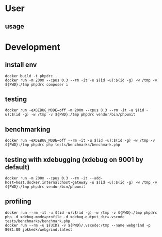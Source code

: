 # User

## usage

# Development
## install env
```
docker build -t phpdrc .
docker run -m 200m --cpus 0.3 --rm -it -u $(id -u):$(id -g) -w /tmp -v ${PWD}:/tmp phpdrc composer i
```
## testing
```
docker run -eXDEBUG_MODE=off -m 200m --cpus 0.3 --rm -it -u $(id -u):$(id -g) -w /tmp -v ${PWD}:/tmp phpdrc vendor/bin/phpunit
```

## benchmarking
```
docker run -eXDEBUG_MODE=off --rm -it -u $(id -u):$(id -g) -w /tmp -v ${PWD}:/tmp phpdrc php tests/benchmarks/benchmark.php
```

## testing with xdebugging (xdebug on 9001 by default)
```
docker run -m 200m --cpus 0.3 --rm -it --add-host=host.docker.internal:host-gateway -u $(id -u):$(id -g) -w /tmp -v ${PWD}:/tmp phpdrc vendor/bin/phpunit
```

## profiling
```
docker run --rm -it -u $(id -u):$(id -g) -w /tmp -v ${PWD}:/tmp phpdrc php -d xdebug.mode=profile -d xdebug.output_dir=.vscode tests/benchmarks/benchmark.php
docker run --rm -u ${UID} -v ${PWD}/.vscode:/tmp --name webgrind -p 8081:80 jokkedk/webgrind:latest
```
